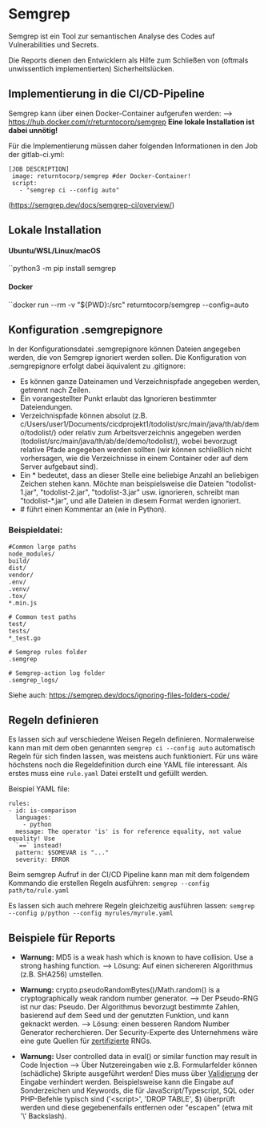 # Semgrep

Semgrep ist ein Tool zur semantischen Analyse des Codes auf Vulnerabilities und Secrets.

Die Reports dienen den Entwicklern als Hilfe zum Schließen von (oftmals unwissentlich implementierten) Sicherheitslücken.

## Implementierung in die CI/CD-Pipeline

Semgrep kann über einen Docker-Container aufgerufen werden:
--> https://hub.docker.com/r/returntocorp/semgrep
<b>Eine lokale Installation ist dabei unnötig!</b>

Für die Implementierung müssen daher folgenden Informationen in den Job der gitlab-ci.yml:
````
[JOB DESCRIPTION]
 image: returntocorp/semgrep #der Docker-Container!
 script:
   - "semgrep ci --config auto"
````
(https://semgrep.dev/docs/semgrep-ci/overview/)


## Lokale Installation

#### Ubuntu/WSL/Linux/macOS
``python3 -m pip install semgrep

#### Docker
``docker run --rm -v "${PWD}:/src" returntocorp/semgrep --config=auto

## Konfiguration .semgrepignore
In der Konfigurationsdatei .semgrepignore können Dateien angegeben werden, die von Semgrep ignoriert werden sollen. Die Konfiguration von .semgrepignore erfolgt dabei äquivalent zu .gitignore:

- Es können ganze Dateinamen und Verzeichnispfade angegeben werden, getrennt nach Zeilen.
- Ein vorangestellter Punkt erlaubt das Ignorieren bestimmter Dateiendungen.
- Verzeichnispfade können absolut (z.B. c/Users/user1/Documents/cicdprojekt1/todolist/src/main/java/th/ab/demo/todolist/) oder relativ zum Arbeitsverzeichnis angegeben werden (todolist/src/main/java/th/ab/de/demo/todolist/), wobei bevorzugt relative Pfade angegeben werden sollten (wir können schließlich nicht vorhersagen, wie die Verzeichnisse in einem Container oder auf dem Server aufgebaut sind). 
- Ein * bedeutet, dass an dieser Stelle eine beliebige Anzahl an beliebigen Zeichen stehen kann. Möchte man beispielsweise die Dateien "todolist-1.jar", "todolist-2.jar", "todolist-3.jar" usw. ignorieren, schreibt man "todolist-\*.jar", und alle Dateien in diesem Format werden ignoriert.
- \# führt einen Kommentar an (wie in Python).

 ### Beispieldatei:
```
#Common large paths
node_modules/
build/
dist/
vendor/
.env/
.venv/
.tox/
*.min.js

# Common test paths
test/
tests/
*_test.go

# Semgrep rules folder
.semgrep

# Semgrep-action log folder
.semgrep_logs/
```
Siehe auch: 
https://semgrep.dev/docs/ignoring-files-folders-code/

## Regeln definieren
Es lassen sich auf verschiedene Weisen Regeln definieren. Normalerweise kann man mit dem oben genannten `semgrep ci --config auto` automatisch Regeln für sich finden lassen, was meistens auch funktioniert. Für uns wäre höchstens noch die Regeldefinition durch eine YAML file interessant.
Als erstes muss eine `rule.yaml` Datei erstellt und gefüllt werden.

Beispiel YAML file:
```
rules:
- id: is-comparison
  languages:
    - python
  message: The operator 'is' is for reference equality, not value equality! Use
  `==` instead!
  pattern: $SOMEVAR is "..."
  severity: ERROR
```

Beim semgrep Aufruf in der CI/CD Pipeline kann man mit dem folgendem Kommando die erstellen Regeln ausführen:
`semgrep --config path/to/rule.yaml`

Es lassen sich auch mehrere Regeln gleichzeitig ausführen lassen:
`semgrep --config p/python --config myrules/myrule.yaml`


##  Beispiele für Reports

- <b>Warnung:</b> MD5 is a weak hash which is known to have collision. Use a strong hashing function.
 --> Lösung: Auf einen sichereren Algorithmus (z.B. SHA256) umstellen.
 
 - <b>Warnung:</b> crypto.pseudoRandomBytes()/Math.random() is a cryptographically weak random number generator.
 --> Der Pseudo-RNG ist nur das: Pseudo. Der Algorithmus bevorzugt bestimmte Zahlen, basierend auf dem Seed und der genutzten Funktion, und kann geknackt werden.
 --> Lösung: einen besseren Random Number Generator recherchieren. Der Security-Experte  des Unternehmens wäre eine gute Quellen für <u>zertifizierte</u> RNGs.
 
- <b>Warnung:</b> User controlled data in eval() or similar function may result in Code Injection
--> Über Nutzereingaben wie z.B. Formularfelder können (schädliche) Skripte ausgeführt werden! Dies muss über <u>Validierung</u> der Eingabe verhindert werden.
Beispielsweise kann die Eingabe auf Sonderzeichen und Keywords, die für JavaScript/Typescript, SQL oder PHP-Befehle typisch sind ('\<script>', 'DROP TABLE', $) überprüft werden und diese gegebenenfalls entfernen oder "escapen" (etwa mit '\\' Backslash).

